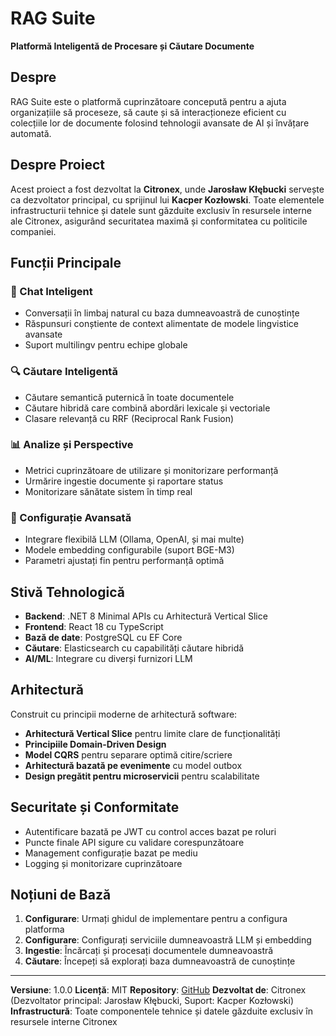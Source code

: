 # RAG Suite

**Platformă Inteligentă de Procesare și Căutare Documente**

## Despre

RAG Suite este o platformă cuprinzătoare concepută pentru a ajuta organizațiile să proceseze, să caute și să interacționeze eficient cu colecțiile lor de documente folosind tehnologii avansate de AI și învățare automată.

## Despre Proiect

Acest proiect a fost dezvoltat la **Citronex**, unde **Jarosław Kłębucki** servește ca dezvoltator principal, cu sprijinul lui **Kacper Kozłowski**. Toate elementele infrastructurii tehnice și datele sunt găzduite exclusiv în resursele interne ale Citronex, asigurând securitatea maximă și conformitatea cu politicile companiei.

## Funcții Principale

### 🤖 Chat Inteligent
- Conversații în limbaj natural cu baza dumneavoastră de cunoștințe
- Răspunsuri conștiente de context alimentate de modele lingvistice avansate
- Suport multilingv pentru echipe globale

### 🔍 Căutare Inteligentă
- Căutare semantică puternică în toate documentele
- Căutare hibridă care combină abordări lexicale și vectoriale
- Clasare relevanță cu RRF (Reciprocal Rank Fusion)

### 📊 Analize și Perspective
- Metrici cuprinzătoare de utilizare și monitorizare performanță
- Urmărire ingestie documente și raportare status
- Monitorizare sănătate sistem în timp real

### 🔧 Configurație Avansată
- Integrare flexibilă LLM (Ollama, OpenAI, și mai multe)
- Modele embedding configurabile (suport BGE-M3)
- Parametri ajustați fin pentru performanță optimă

## Stivă Tehnologică

- **Backend**: .NET 8 Minimal APIs cu Arhitectură Vertical Slice
- **Frontend**: React 18 cu TypeScript
- **Bază de date**: PostgreSQL cu EF Core
- **Căutare**: Elasticsearch cu capabilități căutare hibridă
- **AI/ML**: Integrare cu diverși furnizori LLM

## Arhitectură

Construit cu principii moderne de arhitectură software:

- **Arhitectură Vertical Slice** pentru limite clare de funcționalități
- **Principiile Domain-Driven Design**
- **Model CQRS** pentru separare optimă citire/scriere
- **Arhitectură bazată pe evenimente** cu model outbox
- **Design pregătit pentru microservicii** pentru scalabilitate

## Securitate și Conformitate

- Autentificare bazată pe JWT cu control acces bazat pe roluri
- Puncte finale API sigure cu validare corespunzătoare
- Management configurație bazat pe mediu
- Logging și monitorizare cuprinzătoare

## Noțiuni de Bază

1. **Configurare**: Urmați ghidul de implementare pentru a configura platforma
2. **Configurare**: Configurați serviciile dumneavoastră LLM și embedding
3. **Ingestie**: Încărcați și procesați documentele dumneavoastră
4. **Căutare**: Începeți să explorați baza dumneavoastră de cunoștințe

---

**Versiune**: 1.0.0
**Licență**: MIT
**Repository**: [GitHub](https://github.com/jklebucki/rag-suite)
**Dezvoltat de**: Citronex (Dezvoltator principal: Jarosław Kłębucki, Suport: Kacper Kozłowski)
**Infrastructură**: Toate componentele tehnice și datele găzduite exclusiv în resursele interne Citronex

